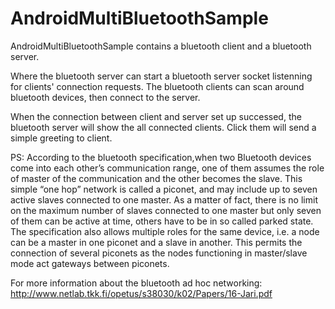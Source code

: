# AndroidMultiBluetoothSample
AndroidMultiBluetoothSample contains a bluetooth client and a bluetooth server.

Where the bluetooth server can start a bluetooth server socket listenning for 
clients' connection requests.
The bluetooth clients can scan around bluetooth devices, then connect to the server.

When the connection between client and server set up successed, the bluetooth server
will show the all connected clients. Click them will send a simple greeting to client.

PS: According to the bluetooth specification,when two Bluetooth devices come into each other’s
communication range, one of them assumes the role of master of the communication and the other becomes the
slave. This simple “one hop” network is called a piconet,
and may include up to seven active slaves connected to
one master. As a matter of fact, there is no limit on the
maximum number of slaves connected to one master but
only seven of them can be active at time, others have to
be in so called parked state. 
The specification also allows multiple roles for the same
device, i.e. a node can be a master in one piconet and a
slave in another. This permits the connection of several
piconets as the nodes functioning in master/slave mode
act gateways between piconets.

For more information about the bluetooth ad hoc networking:
http://www.netlab.tkk.fi/opetus/s38030/k02/Papers/16-Jari.pdf
